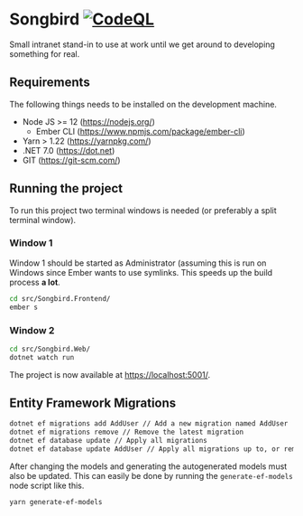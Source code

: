 # Songbird [![CodeQL](https://github.com/karl-sjogren/songbird/actions/workflows/codeql-analysis.yml/badge.svg?branch=develop)](https://github.com/karl-sjogren/songbird/actions/workflows/codeql-analysis.yml)

Small intranet stand-in to use at work until we get around to developing something for real.

## Requirements

The following things needs to be installed on the development machine.

* Node JS >= 12 (<https://nodejs.org/>)
  * Ember CLI (<https://www.npmjs.com/package/ember-cli>)
* Yarn > 1.22 (<https://yarnpkg.com/>)
* .NET 7.0 (<https://dot.net>)
* GIT (<https://git-scm.com/>)

## Running the project

To run this project two terminal windows is needed (or preferably a split terminal window).

### Window 1

Window 1 should be started as Administrator (assuming this is run on Windows since Ember
wants to use symlinks. This speeds up the build process **a lot**.

```sh
cd src/Songbird.Frontend/
ember s
```

### Window 2

```sh
cd src/Songbird.Web/
dotnet watch run
```

The project is now available at <https://localhost:5001/>.

## Entity Framework Migrations

```sh
dotnet ef migrations add AddUser // Add a new migration named AddUser
dotnet ef migrations remove // Remove the latest migration
dotnet ef database update // Apply all migrations
dotnet ef database update AddUser // Apply all migrations up to, or remove down to, the AddUser migration.
```

After changing the models and generating the autogenerated models must also be updated. This can easily be
done by running the `generate-ef-models` node script like this.

```sh
yarn generate-ef-models
```
